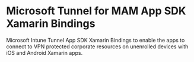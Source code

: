 # Microsoft Tunnel for MAM App SDK Xamarin Bindings
Microsoft Intune Tunnel App SDK Xamarin Bindings to enable the apps to connect to VPN protected corporate resources on unenrolled devices with iOS and Android Xamarin apps.
